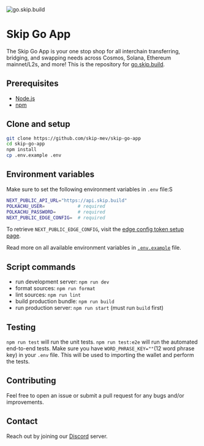 ![go.skip.build](https://github.com/skip-mev/skip-go-app/blob/staging/public/social.png?raw=true)

# Skip Go App

The Skip Go App is your one stop shop for all interchain transferring, bridging, and swapping needs across Cosmos, Solana, Ethereum mainnet/L2s, and more! This is the repository for [go.skip.build](https://go.skip.build).

## Prerequisites

- [Node.js](https://nodejs.org)
- [npm](https://npmjs.com)

## Clone and setup

```bash
git clone https://github.com/skip-mev/skip-go-app
cd skip-go-app
npm install
cp .env.example .env
```

## Environment variables

Make sure to set the following environment variables in `.env` file:S

```bash
NEXT_PUBLIC_API_URL="https://api.skip.build"
POLKACHU_USER=            # required
POLKACHU_PASSWORD=        # required
NEXT_PUBLIC_EDGE_CONFIG=  # required
```

To retrieve `NEXT_PUBLIC_EDGE_CONFIG`, visit the [edge config token setup page](https://link.skip.build/skip-go-app-edge-config-token).

Read more on all available environment variables in [`.env.example`](.env.example) file.

## Script commands

- run development server: `npm run dev`
- format sources: `npm run format`
- lint sources: `npm run lint`
- build production bundle: `npm run build`
- run production server: `npm run start` (must run `build` first)

## Testing

`npm run test` will run the unit tests.
`npm run test:e2e` will run the automated end-to-end tests. Make sure you have `WORD_PHRASE_KEY=""`(12 word phrase key) in your `.env` file. This will be used to importing the wallet and perform the tests.

## Contributing

Feel free to open an issue or submit a pull request for any bugs and/or improvements.

## Contact

Reach out by joining our [Discord](https://skip.build/discord) server.
